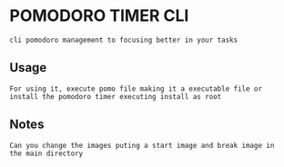 # POMODORO TIMER CLI

```
cli pomodoro management to focusing better in your tasks
```

## Usage

```
For using it, execute pomo file making it a executable file or
install the pomodoro timer executing install as root

```

## Notes

```
Can you change the images puting a start image and break image in
the main directory 
```
